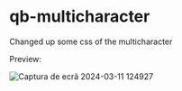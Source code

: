 # qb-multicharacter

Changed up some css of the multicharacter


Preview:

![Captura de ecrã 2024-03-11 124927](https://github.com/sakuraa0/qb-multichar/assets/69822832/1ec2ebc6-20fb-48fc-93e5-69c9b97d7550)
